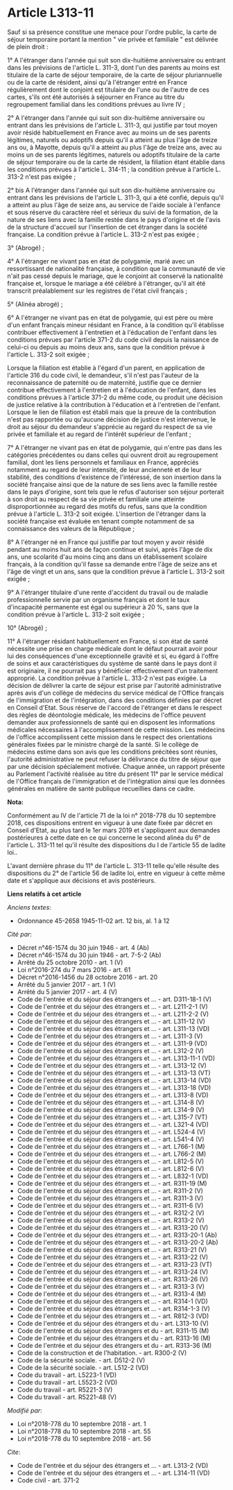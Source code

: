 # Article L313-11

Sauf si sa présence constitue une menace pour l'ordre public, la carte de séjour temporaire portant la mention " vie privée
et familiale " est délivrée de plein droit :

1° A l'étranger dans l'année qui suit son dix-huitième anniversaire ou entrant dans les prévisions de l'article L. 311-3,
dont l'un des parents au moins est titulaire de la carte de séjour temporaire, de la carte de séjour pluriannuelle ou de la
carte de résident, ainsi qu'à l'étranger entré en France régulièrement dont le conjoint est titulaire de l'une ou de l'autre
de ces cartes, s'ils ont été autorisés à séjourner en France au titre du regroupement familial dans les conditions prévues au
livre IV ;

2° A l'étranger dans l'année qui suit son dix-huitième anniversaire ou entrant dans les prévisions de l'article L. 311-3, qui
justifie par tout moyen avoir résidé habituellement en France avec au moins un de ses parents légitimes, naturels ou adoptifs
depuis qu'il a atteint au plus l'âge de treize ans ou, à Mayotte, depuis qu'il a atteint au plus l'âge de treize ans, avec au
moins un de ses parents légitimes, naturels ou adoptifs titulaire de la carte de séjour temporaire ou de la carte de
résident, la filiation étant établie dans les conditions prévues à l'article L. 314-11 ; la condition prévue à l'article L.
313-2 n'est pas exigée ;

2° bis A l'étranger dans l'année qui suit son dix-huitième anniversaire ou entrant dans les prévisions de l'article L. 311-3,
qui a été confié, depuis qu'il a atteint au plus l'âge de seize ans, au service de l'aide sociale à l'enfance et sous réserve
du caractère réel et sérieux du suivi de la formation, de la nature de ses liens avec la famille restée dans le pays
d'origine et de l'avis de la structure d'accueil sur l'insertion de cet étranger dans la société française. La condition
prévue à l'article L. 313-2 n'est pas exigée ;

3° (Abrogé) ;

4° A l'étranger ne vivant pas en état de polygamie, marié avec un ressortissant de nationalité française, à condition que la
communauté de vie n'ait pas cessé depuis le mariage, que le conjoint ait conservé la nationalité française et, lorsque le
mariage a été célébré à l'étranger, qu'il ait été transcrit préalablement sur les registres de l'état civil français ;

5° (Alinéa abrogé) ;

6° A l'étranger ne vivant pas en état de polygamie, qui est père ou mère d'un enfant français mineur résidant en France, à la
condition qu'il établisse contribuer effectivement à l'entretien et à l'éducation de l'enfant dans les conditions prévues par
l'article 371-2 du code civil depuis la naissance de celui-ci ou depuis au moins deux ans, sans que la condition prévue à
l'article L. 313-2 soit exigée ;

Lorsque la filiation est établie à l'égard d'un parent, en application de l'article 316 du code civil, le demandeur, s'il
n'est pas l'auteur de la reconnaissance de paternité ou de maternité, justifie que ce dernier contribue effectivement à
l'entretien et à l'éducation de l'enfant, dans les conditions prévues à l'article 371-2 du même code, ou produit une décision
de justice relative à la contribution à l'éducation et à l'entretien de l'enfant. Lorsque le lien de filiation est établi
mais que la preuve de la contribution n'est pas rapportée ou qu'aucune décision de justice n'est intervenue, le droit au
séjour du demandeur s'apprécie au regard du respect de sa vie privée et familiale et au regard de l'intérêt supérieur de
l'enfant ;

7° A l'étranger ne vivant pas en état de polygamie, qui n'entre pas dans les catégories précédentes ou dans celles qui
ouvrent droit au regroupement familial, dont les liens personnels et familiaux en France, appréciés notamment au regard de
leur intensité, de leur ancienneté et de leur stabilité, des conditions d'existence de l'intéressé, de son insertion dans la
société française ainsi que de la nature de ses liens avec la famille restée dans le pays d'origine, sont tels que le refus
d'autoriser son séjour porterait à son droit au respect de sa vie privée et familiale une atteinte disproportionnée au regard
des motifs du refus, sans que la condition prévue à l'article L. 313-2 soit exigée. L'insertion de l'étranger dans la société
française est évaluée en tenant compte notamment de sa connaissance des valeurs de la République ;

8° A l'étranger né en France qui justifie par tout moyen y avoir résidé pendant au moins huit ans de façon continue et suivi,
après l'âge de dix ans, une scolarité d'au moins cinq ans dans un établissement scolaire français, à la condition qu'il fasse
sa demande entre l'âge de seize ans et l'âge de vingt et un ans, sans que la condition prévue à l'article L. 313-2 soit
exigée ;

9° A l'étranger titulaire d'une rente d'accident du travail ou de maladie professionnelle servie par un organisme français et
dont le taux d'incapacité permanente est égal ou supérieur à 20 %, sans que la condition prévue à l'article L. 313-2 soit
exigée ;

10° (Abrogé) ;

11° A l'étranger résidant habituellement en France, si son état de santé nécessite une prise en charge médicale dont le
défaut pourrait avoir pour lui des conséquences d'une exceptionnelle gravité et si, eu égard à l'offre de soins et aux
caractéristiques du système de santé dans le pays dont il est originaire, il ne pourrait pas y bénéficier effectivement d'un
traitement approprié. La condition prévue à l'article L. 313-2 n'est pas exigée. La décision de délivrer la carte de séjour
est prise par l'autorité administrative après avis d'un collège de médecins du service médical de l'Office français de
l'immigration et de l'intégration, dans des conditions définies par décret en Conseil d'Etat. Sous réserve de l'accord de
l'étranger et dans le respect des règles de déontologie médicale, les médecins de l'office peuvent demander aux
professionnels de santé qui en disposent les informations médicales nécessaires à l'accomplissement de cette mission. Les
médecins de l'office accomplissent cette mission dans le respect des orientations générales fixées par le ministre chargé de
la santé. Si le collège de médecins estime dans son avis que les conditions précitées sont réunies, l'autorité administrative
ne peut refuser la délivrance du titre de séjour que par une décision spécialement motivée. Chaque année, un rapport présente
au Parlement l'activité réalisée au titre du présent 11° par le service médical de l'Office français de l'immigration et de
l'intégration ainsi que les données générales en matière de santé publique recueillies dans ce cadre.

**Nota:**

Conformément au IV de l'article 71 de la loi n° 2018-778 du 10 septembre 2018, ces dispositions entrent en vigueur à une date
fixée par décret en Conseil d'Etat, au plus tard le 1er mars 2019 et s'appliquent aux demandes postérieures à cette date en
ce qui concerne le second alinéa du 6° de l'article L. 313-11 tel qu'il résulte des dispositions du I de l'article 55 de
ladite loi..

L'avant dernière phrase du 11° de l'article L. 313-11 telle qu'elle résulte des dispositions du 2° de l'article 56 de ladite
loi, entre en vigueur à cette même date et s'applique aux décisions et avis postérieurs.

**Liens relatifs à cet article**

_Anciens textes_:

  - Ordonnance 45-2658 1945-11-02 art. 12 bis, al. 1 à 12

_Cité par_:

  - Décret n°46-1574 du 30 juin 1946 - art. 4 (Ab)
  - Décret n°46-1574 du 30 juin 1946 - art. 7-5-2 (Ab)
  - Arrêté du 25 octobre 2010 - art. 1 (V)
  - Loi n°2016-274 du 7 mars 2016 - art. 61
  - Décret n°2016-1456 du 28 octobre 2016 - art. 20
  - Arrêté du 5 janvier 2017 - art. 1 (V)
  - Arrêté du 5 janvier 2017 - art. 4 (V)
  - Code de l'entrée et du séjour des étrangers et ... - art. D311-18-1 (V)
  - Code de l'entrée et du séjour des étrangers et ... - art. L211-2-1 (V)
  - Code de l'entrée et du séjour des étrangers et ... - art. L211-2-2 (V)
  - Code de l'entrée et du séjour des étrangers et ... - art. L311-12 (V)
  - Code de l'entrée et du séjour des étrangers et ... - art. L311-13 (VD)
  - Code de l'entrée et du séjour des étrangers et ... - art. L311-3 (V)
  - Code de l'entrée et du séjour des étrangers et ... - art. L311-9 (VD)
  - Code de l'entrée et du séjour des étrangers et ... - art. L312-2 (V)
  - Code de l'entrée et du séjour des étrangers et ... - art. L313-11-1 (VD)
  - Code de l'entrée et du séjour des étrangers et ... - art. L313-12 (V)
  - Code de l'entrée et du séjour des étrangers et ... - art. L313-13 (VT)
  - Code de l'entrée et du séjour des étrangers et ... - art. L313-14 (VD)
  - Code de l'entrée et du séjour des étrangers et ... - art. L313-18 (VD)
  - Code de l'entrée et du séjour des étrangers et ... - art. L313-8 (VD)
  - Code de l'entrée et du séjour des étrangers et ... - art. L314-8 (V)
  - Code de l'entrée et du séjour des étrangers et ... - art. L314-9 (V)
  - Code de l'entrée et du séjour des étrangers et ... - art. L315-7 (VT)
  - Code de l'entrée et du séjour des étrangers et ... - art. L321-4 (VD)
  - Code de l'entrée et du séjour des étrangers et ... - art. L524-4 (V)
  - Code de l'entrée et du séjour des étrangers et ... - art. L541-4 (V)
  - Code de l'entrée et du séjour des étrangers et ... - art. L766-1 (M)
  - Code de l'entrée et du séjour des étrangers et ... - art. L766-2 (M)
  - Code de l'entrée et du séjour des étrangers et ... - art. L812-5 (V)
  - Code de l'entrée et du séjour des étrangers et ... - art. L812-6 (V)
  - Code de l'entrée et du séjour des étrangers et ... - art. L832-1 (VD)
  - Code de l'entrée et du séjour des étrangers et ... - art. R311-19 (M)
  - Code de l'entrée et du séjour des étrangers et ... - art. R311-2 (V)
  - Code de l'entrée et du séjour des étrangers et ... - art. R311-3 (V)
  - Code de l'entrée et du séjour des étrangers et ... - art. R311-6 (V)
  - Code de l'entrée et du séjour des étrangers et ... - art. R312-2 (V)
  - Code de l'entrée et du séjour des étrangers et ... - art. R313-2 (V)
  - Code de l'entrée et du séjour des étrangers et ... - art. R313-20 (V)
  - Code de l'entrée et du séjour des étrangers et ... - art. R313-20-1 (Ab)
  - Code de l'entrée et du séjour des étrangers et ... - art. R313-20-2 (Ab)
  - Code de l'entrée et du séjour des étrangers et ... - art. R313-21 (V)
  - Code de l'entrée et du séjour des étrangers et ... - art. R313-22 (V)
  - Code de l'entrée et du séjour des étrangers et ... - art. R313-23 (VT)
  - Code de l'entrée et du séjour des étrangers et ... - art. R313-24 (V)
  - Code de l'entrée et du séjour des étrangers et ... - art. R313-26 (V)
  - Code de l'entrée et du séjour des étrangers et ... - art. R313-3 (V)
  - Code de l'entrée et du séjour des étrangers et ... - art. R313-4 (M)
  - Code de l'entrée et du séjour des étrangers et ... - art. R314-1 (VD)
  - Code de l'entrée et du séjour des étrangers et ... - art. R314-1-3 (V)
  - Code de l'entrée et du séjour des étrangers et ... - art. R812-3 (VD)
  - Code de l'entrée et du séjour des étrangers et du  - art. L313-10 (V)
  - Code de l'entrée et du séjour des étrangers et du  - art. R311-15 (M)
  - Code de l'entrée et du séjour des étrangers et du  - art. R313-16 (M)
  - Code de l'entrée et du séjour des étrangers et du  - art. R313-36 (M)
  - Code de la construction et de l'habitation. - art. R300-2 (V)
  - Code de la sécurité sociale. - art. D512-2 (V)
  - Code de la sécurité sociale. - art. L512-2 (VD)
  - Code du travail - art. L5223-1 (VD)
  - Code du travail - art. L5523-2 (VD)
  - Code du travail - art. R5221-3 (V)
  - Code du travail - art. R5221-48 (V)

_Modifié par_:

  - Loi n°2018-778 du 10 septembre 2018 - art. 1
  - Loi n°2018-778 du 10 septembre 2018 - art. 55
  - Loi n°2018-778 du 10 septembre 2018 - art. 56

_Cite_:

  - Code de l'entrée et du séjour des étrangers et ... - art. L313-2 (VD)
  - Code de l'entrée et du séjour des étrangers et ... - art. L314-11 (VD)
  - Code civil - art. 371-2
